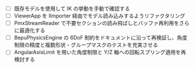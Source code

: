 
- [ ] 既存モデルを使用して IK の挙動を手動で確認する
- [ ] ViewerApp を IImporter 経由でモデル読み込みするようリファクタリング
- [ ] PmxStreamReader で不要セクションの読み飛ばしとバッファ再利用をさらに最適化する
- [ ] BepuPhysicsEngine の 6DoF 制約をドキュメントに沿って再検証し、角度制限の精度と複数形状・グループマスクのテストを充実させる
- [ ] AngularAxisLimit を用いた角度制限と Y/Z 軸への回転スプリング適用を再検討する
